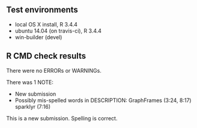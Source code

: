 ## Test environments
* local OS X install, R 3.4.4
* ubuntu 14.04 (on travis-ci), R 3.4.4
* win-builder (devel)

## R CMD check results
There were no ERRORs or WARNINGs.

There was 1 NOTE:

* New submission
* Possibly mis-spelled words in DESCRIPTION:
  GraphFrames (3:24, 8:17)
  sparklyr (7:16)
  
This is a new submission. Spelling is correct.
